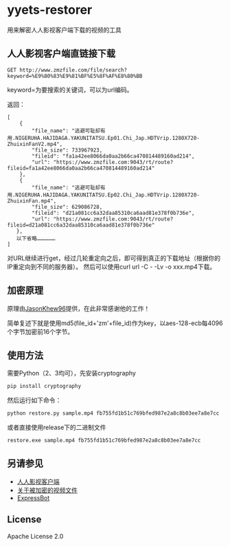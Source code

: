 # yyets-restorer
用来解密人人影视客户端下载的视频的工具



## 人人影视客户端直链接下载 ##
```
GET http://www.zmzfile.com/file/search?keyword=%E9%80%83%E9%81%BF%E5%8F%AF%E8%80%BB
```
keyword=为要搜索的关键词，可以为url编码。

返回：

```
[
    {
        "file_name": "逃避可耻却有用.NIGERUHA.HAJIDAGA.YAKUNITATSU.Ep01.Chi_Jap.HDTVrip.1280X720-ZhuixinFanV2.mp4",
        "file_size": 733967923,
        "fileid": "fa1a42ee8066da0aa2b66ca470814489160ad214",
        "url": "https://www.zmzfile.com:9043/rt/route?fileid=fa1a42ee8066da0aa2b66ca470814489160ad214"
    },
    {
        "file_name": "逃避可耻却有用.NIGERUHA.HAJIDAGA.YAKUNITATSU.Ep02.Chi_Jap.HDTVrip.1280X720-ZhuixinFan.mp4",
        "file_size": 629086728,
        "fileid": "d21a081cc6a32daa85310ca6aad81e378f0b736e",
        "url": "https://www.zmzfile.com:9043/rt/route?fileid=d21a081cc6a32daa85310ca6aad81e378f0b736e"
   },
   以下省略………………
]
```
对URL继续进行get，经过几轮重定向之后，即可得到真正的下载地址（根据你的IP重定向到不同的服务器）。
然后可以使用curl url -C - -Lv -o xxx.mp4下载。

## 加密原理 ##
原理由[JasonKhew96](https://github.com/BennyThink/ExpressBot/issues/3)提供，在此非常感谢他的工作！

简单复述下就是使用md5(file_id+'zm'+file_id)作为key，以aes-128-ecb每4096个字节加密前16个字节。

## 使用方法 ##
需要Python（2、3均可），先安装cryptography
```bash
pip install cryptography
```
然后运行如下命令：
```bash
python restore.py sample.mp4 fb755fd1b51c769bfed987e2a8c8b03ee7a8e7cc
```
或者直接使用release下的二进制文件
```cmd
restore.exe sample.mp4 fb755fd1b51c769bfed987e2a8c8b03ee7a8e7cc
```

## 另请参见 ##
* [人人影视客户端](http://app.zimuzu.tv/)
* [关于被加密的视频文件](https://github.com/BennyThink/ExpressBot/issues/3)
* [ExpressBot](https://github.com/BennyThink/ExpressBot)

## License ##
Apache License 2.0